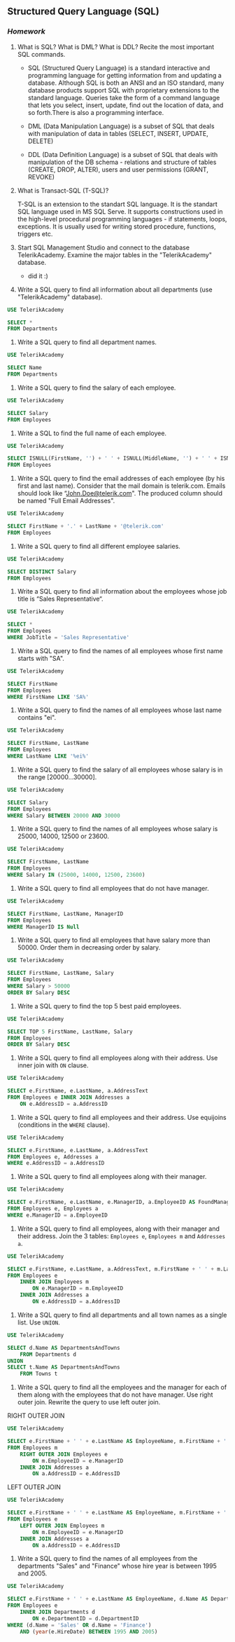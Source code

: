 ## Structured Query Language (SQL)
### _Homework_

1.	What is SQL? What is DML? What is DDL? Recite the most important SQL commands.

    -   SQL (Structured Query Language)
    is a standard interactive and programming language for getting information from and updating a database. Although SQL is both an ANSI and an ISO standard, many database products support SQL with proprietary extensions to the standard language. Queries take the form of a command language that lets you select, insert, update, find out the location of data, and so forth.There is also a programming interface.

    -   DML (Data Manipulation Language)
    is a subset of SQL that deals with manipulation of data in tables (SELECT, INSERT, UPDATE, DELETE)

    -   DDL (Data Definition Language)
    is a subset of SQL that deals with manipulation of the DB schema - relations and structure of tables (CREATE, DROP, ALTER), users and user permissions (GRANT, REVOKE)

1.	What is Transact-SQL (T-SQL)?
    
    T-SQL is an extension to the standart SQL language. It is the standart SQL language used in MS SQL Serve. It supports constructions used in the high-level procedural programming languages - if statements, loops, exceptions. It is usually used for writing stored procedure, functions, triggers etc.

1.	Start SQL Management Studio and connect to the database TelerikAcademy. Examine the major tables in the "TelerikAcademy" database.

    -   did it :)

1.	Write a SQL query to find all information about all departments (use "TelerikAcademy" database).

```sql
USE TelerikAcademy

SELECT *
FROM Departments
```

1.	Write a SQL query to find all department names.

```sql
USE TelerikAcademy

SELECT Name
FROM Departments
```

1.	Write a SQL query to find the salary of each employee.

```sql
USE TelerikAcademy

SELECT Salary
FROM Employees
```

1.	Write a SQL to find the full name of each employee.

```sql
USE TelerikAcademy

SELECT ISNULL(FirstName, '') + ' ' + ISNULL(MiddleName, '') + ' ' + ISNULL(LastName, '')
FROM Employees
```

1.	Write a SQL query to find the email addresses of each employee (by his first and last name). Consider that the mail domain is telerik.com. Emails should look like “John.Doe@telerik.com". The produced column should be named "Full Email Addresses".

```sql
USE TelerikAcademy

SELECT FirstName + '.' + LastName + '@telerik.com'
FROM Employees
```

1.	Write a SQL query to find all different employee salaries.

```sql
USE TelerikAcademy

SELECT DISTINCT Salary
FROM Employees
```

1.	Write a SQL query to find all information about the employees whose job title is “Sales Representative“.

```sql
USE TelerikAcademy

SELECT *
FROM Employees
WHERE JobTitle = 'Sales Representative'
```

1.	Write a SQL query to find the names of all employees whose first name starts with "SA".

```sql
USE TelerikAcademy

SELECT FirstName
FROM Employees
WHERE FirstName LIKE 'SA%'
```

1.	Write a SQL query to find the names of all employees whose last name contains "ei".

```sql
USE TelerikAcademy

SELECT FirstName, LastName
FROM Employees
WHERE LastName LIKE '%ei%'

```

1.	Write a SQL query to find the salary of all employees whose salary is in the range [20000…30000].

```sql
USE TelerikAcademy

SELECT Salary
FROM Employees
WHERE Salary BETWEEN 20000 AND 30000

```

1.	Write a SQL query to find the names of all employees whose salary is 25000, 14000, 12500 or 23600.

```sql
USE TelerikAcademy

SELECT FirstName, LastName
FROM Employees
WHERE Salary IN (25000, 14000, 12500, 23600)

```

1.	Write a SQL query to find all employees that do not have manager.

```sql
USE TelerikAcademy

SELECT FirstName, LastName, ManagerID
FROM Employees
WHERE ManagerID IS Null

```

1.	Write a SQL query to find all employees that have salary more than 50000. Order them in decreasing order by salary.

```sql
USE TelerikAcademy

SELECT FirstName, LastName, Salary
FROM Employees
WHERE Salary > 50000
ORDER BY Salary DESC
```

1.	Write a SQL query to find the top 5 best paid employees.

```sql
USE TelerikAcademy

SELECT TOP 5 FirstName, LastName, Salary
FROM Employees
ORDER BY Salary DESC
```

1.	Write a SQL query to find all employees along with their address. Use inner join with `ON` clause.

```sql
USE TelerikAcademy

SELECT e.FirstName, e.LastName, a.AddressText
FROM Employees e INNER JOIN Addresses a
    ON e.AddressID = a.AddressID
```

1.	Write a SQL query to find all employees and their address. Use equijoins (conditions in the `WHERE` clause).

```sql
USE TelerikAcademy

SELECT e.FirstName, e.LastName, a.AddressText
FROM Employees e, Addresses a
WHERE e.AddressID = a.AddressID
```

1.	Write a SQL query to find all employees along with their manager.

```sql
USE TelerikAcademy

SELECT e.FirstName, e.LastName, e.ManagerID, a.EmployeeID AS FoundManagerId, a.FirstName AS ManagerName
FROM Employees e, Employees a
WHERE e.ManagerID = a.EmployeeID
```

1.	Write a SQL query to find all employees, along with their manager and their address. Join the 3 tables: `Employees e`, `Employees m` and `Addresses a`.

```sql
USE TelerikAcademy

SELECT e.FirstName, e.LastName, a.AddressText, m.FirstName + ' ' + m.LastName AS ManagerName
FROM Employees e
    INNER JOIN Employees m
        ON e.ManagerID = m.EmployeeID
    INNER JOIN Addresses a
        ON e.AddressID = a.AddressID
```

1.	Write a SQL query to find all departments and all town names as a single list. Use `UNION`.

```sql
USE TelerikAcademy

SELECT d.Name AS DepartmentsAndTowns
    FROM Departments d
UNION
SELECT t.Name AS DepartmentsAndTowns
    FROM Towns t
```

1.	Write a SQL query to find all the employees and the manager for each of them along with the employees that do not have manager. Use right outer join. Rewrite the query to use left outer join.

RIGHT OUTER JOIN

```sql
USE TelerikAcademy

SELECT e.FirstName + ' ' + e.LastName AS EmployeeName, m.FirstName + ' ' + m.LastName AS ManagerName
FROM Employees m
    RIGHT OUTER JOIN Employees e
        ON m.EmployeeID = e.ManagerID
    INNER JOIN Addresses a
        ON a.AddressID = e.AddressID
```

LEFT OUTER JOIN

```sql
USE TelerikAcademy

SELECT e.FirstName + ' ' + e.LastName AS EmployeeName, m.FirstName + ' ' + m.LastName AS ManagerName
FROM Employees e
    LEFT OUTER JOIN Employees m
        ON m.EmployeeID = e.ManagerID
    INNER JOIN Addresses a
        ON a.AddressID = e.AddressID
```

1.	Write a SQL query to find the names of all employees from the departments "Sales" and "Finance" whose hire year is between 1995 and 2005.

```sql
USE TelerikAcademy

SELECT e.FirstName + ' ' + e.LastName AS EmployeeName, d.Name AS DepartmentName, e.HireDate
FROM Employees e
    INNER JOIN Departments d
        ON e.DepartmentID = d.DepartmentID
WHERE (d.Name = 'Sales' OR d.Name = 'Finance')
    AND (year(e.HireDate) BETWEEN 1995 AND 2005)
```

